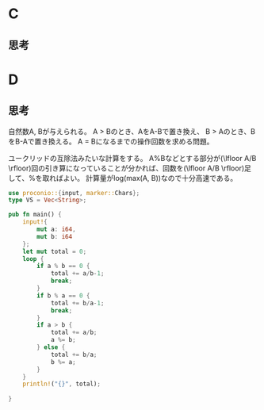 # C
## 思考

# D
## 思考
自然数A, Bが与えられる。
A > Bのとき、AをA-Bで置き換え、
B > Aのとき、BをB-Aで置き換える。
A = Bになるまでの操作回数を求める問題。

ユークリッドの互除法みたいな計算をする。
A%Bなどとする部分が\(\lfloor A/B \rfloor\)回の引き算になっていることが分かれば、回数を\(\lfloor A/B \rfloor\)足して、%を取ればよい。
計算量がlog(max(A, B))なので十分高速である。

```rust
use proconio::{input, marker::Chars};
type VS = Vec<String>;

pub fn main() {
    input!{
        mut a: i64,
        mut b: i64
    };
    let mut total = 0;
    loop {
        if a % b == 0 {
            total += a/b-1;
            break;
        } 
        if b % a == 0 {
            total += b/a-1;
            break;
        }
        if a > b {
            total += a/b;
            a %= b;
        } else {
            total += b/a;
            b %= a;
        }
    }
    println!("{}", total);
    
}
```